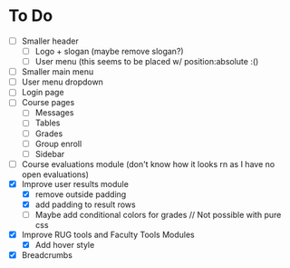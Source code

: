 # To Do

- [ ] Smaller header
  - [ ] Logo + slogan (maybe remove slogan?)
  - [ ] User menu (this seems to be placed w/ position:absolute :()
- [ ] Smaller main menu
- [ ] User menu dropdown
- [ ] Login page
- [ ] Course pages
  - [ ] Messages
  - [ ] Tables
  - [ ] Grades
  - [ ] Group enroll
  - [ ] Sidebar
- [ ] Course evaluations module (don't know how it looks rn as I have no open evaluations)
- [x] Improve user results module
  - [x] remove outside padding
  - [x] add padding to result rows
  - [ ] Maybe add conditional colors for grades // Not possible with pure css
- [x] Improve RUG tools and Faculty Tools Modules
  - [x] Add hover style
- [x] Breadcrumbs
